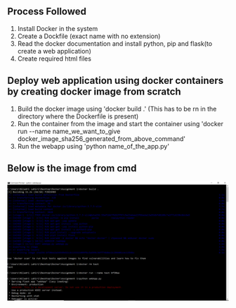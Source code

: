 ## Process Followed

1. Install Docker in the system
2. Create a Dockfile (exact name with no extension)
3. Read the docker documentation and install python, pip and flask(to create a web application)
4. Create required html files

## Deploy web application using docker containers by creating docker image from scratch

1. Build the docker image using 'docker build .' (This has to be rn in the directory where the Dockerfile is present)
2. Run the container from the image and start the container using 'docker run --name name_we_want_to_give docker_image_sha256_generated_from_above_command'
3. Run the webapp using 'python name_of_the_app.py'

## Below is the image from cmd
![alt text](https://github.com/niladri-lahiri-1308/MT19AIE272/blob/main/images/DockerCapture.PNG)
